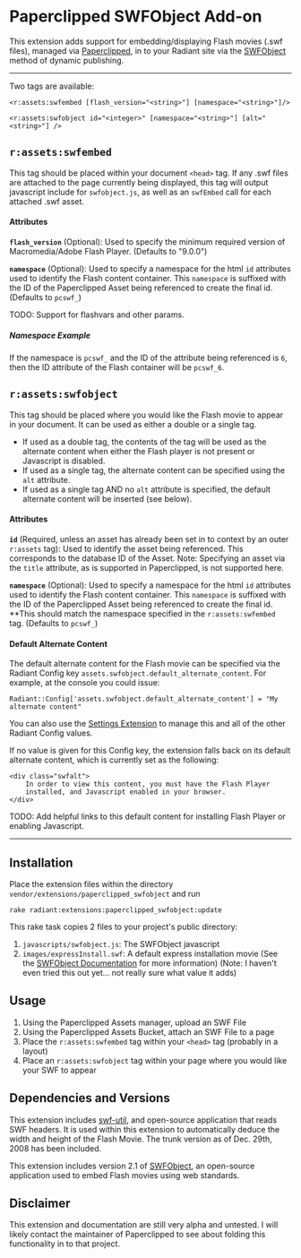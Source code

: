 Paperclipped SWFObject Add-on
=============================

This extension adds support for embedding/displaying Flash movies (.swf files), managed via
[Paperclipped][], in to your Radiant site via the [SWFObject][] method of dynamic publishing.

[Paperclipped]: http://github.com/kbingman/paperclipped/tree/master
[SWFObject]:    http://code.google.com/p/swfobject/

--------------------------------------------------------------------------------

Two tags are available:

    <r:assets:swfembed [flash_version="<string>"] [namespace="<string>"]/>
    
    <r:assets:swfobject id="<integer>" [namespace="<string>"] [alt="<string>"] />
    

`r:assets:swfembed`
-------------------

This tag should be placed within your document `<head>` tag.  If any .swf files are attached to the
page currently being displayed, this tag will output javascript include for `swfobject.js`, as well as
an `swfEmbed` call for each attached .swf asset.

#### Attributes

**`flash_version`** (Optional): Used to specify the minimum required version of Macromedia/Adobe 
Flash Player. (Defaults to "9.0.0")

**`namespace`** (Optional): Used to specify a namespace for the html `id` attributes used to identify
the Flash content container.  This `namespace` is suffixed with the ID of the Paperclipped Asset being
referenced to create the final id. (Defaults to `pcswf_`)

TODO: Support for flashvars and other params.

##### Namespace Example

If the namespace is `pcswf_` and the ID of the attribute being referenced is `6`, then the ID
attribute of the Flash container will be `pcswf_6`.


`r:assets:swfobject`
--------------------

This tag should be placed where you would like the Flash movie to appear in your document.
It can be used as either a double or a single tag.

+ If used as a double tag, the contents of the tag will be used as the alternate content when 
either the Flash player is not present or Javascript is disabled.
+ If used as a single tag, the alternate content can be specified using the `alt` attribute.
+ If used as a single tag AND no `alt` attribute is specified, the default alternate content will
be inserted (see below).

#### Attributes

**`id`** (Required, unless an asset has already been set in to context by an outer `r:assets` tag): 
Used to identify the asset being referenced.  This corresponds to the database ID of the Asset.
Note: Specifying an asset via the `title` attribute, as is supported in Paperclipped, is not
supported here.

**`namespace`** (Optional): Used to specify a namespace for the html `id` attributes used to identify
the Flash content container.  This `namespace` is suffixed with the ID of the Paperclipped Asset being
referenced to create the final id. **This should match the namespace specified in the 
`r:assets:swfembed` tag. (Defaults to `pcswf_`)

#### Default Alternate Content

The default alternate content for the Flash movie can be specified via the Radiant Config key
`assets.swfobject.default_alternate_content`.  For example, at the console you could issue:

    Radiant::Config['assets.swfobject.default_alternate_content'] = "My alternate content"
    
You can also use the [Settings Extension][] to manage this and all of the other Radiant Config values.

[Settings Extension]: http://github.com/Squeegy/radiant-settings/tree/master

If no value is given for this Config key, the extension falls back on its default alternate content,
which is currently set as the following:

    <div class="swfalt">
        In order to view this content, you must have the Flash Player
        installed, and Javascript enabled in your browser.
    </div>
    
TODO: Add helpful links to this default content for installing Flash Player or enabling Javascript.

--------------------------------------------------------------------------------

Installation
------------

Place the extension files within the directory `vendor/extensions/paperclipped_swfobject` and run

    rake radiant:extensions:paperclipped_swfobject:update
    
This rake task copies 2 files to your project's public directory:

1. `javascripts/swfobject.js`: The SWFObject javascript
2. `images/expressInstall.swf`: A default express installation movie (See the [SWFObject Documentation][]
for more information) (Note: I haven't even tried this out yet... not really sure what value it adds)

[SWFObject Documentation]: http://code.google.com/p/swfobject/wiki/documentation


Usage
-----

1. Using the Paperclipped Assets manager, upload an SWF File
2. Using the Paperclipped Assets Bucket, attach an SWF File to a page
3. Place the `r:assets:swfembed` tag within your `<head>` tag (probably in a layout)
4. Place an `r:assets:swfobject` tag within your page where you would like your SWF to appear


Dependencies and Versions
-------------------------

This extension includes [swf-util][], and open-source application that reads SWF headers.  It is used
within this extension to automatically deduce the width and height of the Flash Movie.  The trunk version
as of Dec. 29th, 2008 has been included.

This extension includes version 2.1 of [SWFObject][], an open-source application used to embed Flash
movies using web standards.

[swf-util]: http://code.google.com/p/swf-util/
[SWFObject]: http://code.google.com/p/swfobject/


Disclaimer
----------

This extension and documentation are still very alpha and untested.  I will likely contact the maintainer
of Paperclipped to see about folding this functionality in to that project.